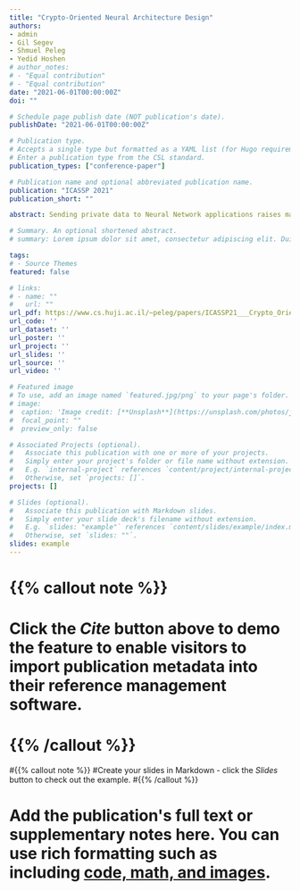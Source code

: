 ```yaml
---
title: "Crypto-Oriented Neural Architecture Design"
authors:
- admin
- Gil Segev
- Shmuel Peleg
- Yedid Hoshen
# author_notes:
# - "Equal contribution"
# - "Equal contribution"
date: "2021-06-01T00:00:00Z"
doi: ""

# Schedule page publish date (NOT publication's date).
publishDate: "2021-06-01T00:00:00Z"

# Publication type.
# Accepts a single type but formatted as a YAML list (for Hugo requirements).
# Enter a publication type from the CSL standard.
publication_types: ["conference-paper"]

# Publication name and optional abbreviated publication name.
publication: "ICASSP 2021"
publication_short: ""

abstract: Sending private data to Neural Network applications raises many privacy concerns. The cryptography community developed a variety of secure computation methods to address such privacy issues. As generic techniques for secure computation are typically prohibitively expensive, efforts focus on optimizing these cryptographic tools. Differently, we propose to optimize the design of crypto-oriented neural architectures, introducing a novel Partial Activation layer. The proposed layer is much faster for secure computation as it contains fewer non linear computations. Evaluating our method on three state-of-the-art architectures (SqueezeNet, ShuffleNetV2, and MobileNetV2) demonstrates significant improvement to the efficiency of secure inference on common evaluation metrics.

# Summary. An optional shortened abstract.
# summary: Lorem ipsum dolor sit amet, consectetur adipiscing elit. Duis posuere tellus ac convallis placerat. Proin tincidunt magna sed ex sollicitudin condimentum.

tags:
# - Source Themes
featured: false

# links:
# - name: ""
#   url: ""
url_pdf: https://www.cs.huji.ac.il/~peleg/papers/ICASSP21___Crypto_Oriented_Neural_Architecture_Design.pdf
url_code: ''
url_dataset: ''
url_poster: ''
url_project: ''
url_slides: ''
url_source: ''
url_video: ''

# Featured image
# To use, add an image named `featured.jpg/png` to your page's folder. 
# image:
#  caption: 'Image credit: [**Unsplash**](https://unsplash.com/photos/jdD8gXaTZsc)'
#  focal_point: ""
#  preview_only: false

# Associated Projects (optional).
#   Associate this publication with one or more of your projects.
#   Simply enter your project's folder or file name without extension.
#   E.g. `internal-project` references `content/project/internal-project/index.md`.
#   Otherwise, set `projects: []`.
projects: []

# Slides (optional).
#   Associate this publication with Markdown slides.
#   Simply enter your slide deck's filename without extension.
#   E.g. `slides: "example"` references `content/slides/example/index.md`.
#   Otherwise, set `slides: ""`.
slides: example
---
```


# {{% callout note %}}
# Click the *Cite* button above to demo the feature to enable visitors to import publication metadata into their reference management software.
# {{% /callout %}}

#{{% callout note %}}
#Create your slides in Markdown - click the *Slides* button to check out the example.
#{{% /callout %}}

# Add the publication's **full text** or **supplementary notes** here. You can use rich formatting such as including [code, math, and images](https://wowchemy.com/docs/content/writing-markdown-latex/).
